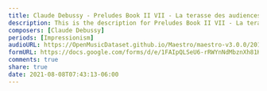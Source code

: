 ```yaml
---
title: Claude Debussy - Preludes Book II VII - La terasse des audiences du clair de lune (1)
description: This is the description for Preludes Book II VII - La terasse des audiences du clair de lune by Claude Debussy
composers: [Claude Debussy]
periods: [Impressionism]
audioURL: https://OpenMusicDataset.github.io/Maestro/maestro-v3.0.0/2013/ORIG-MIDI_01_7_8_13_Group__MID--AUDIO_02_R2_2013_wav--3.midi
formURL: https://docs.google.com/forms/d/e/1FAIpQLSeU6-rRWYnNdMbznXh81KFf2roQzTNs2G0NuUY3mGchlXnIYA/viewform
comments: true
share: true
date: 2021-08-08T07:43:13-06:00
---
```

